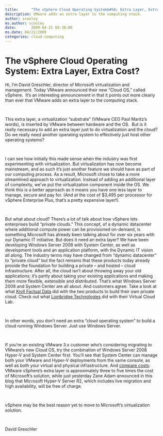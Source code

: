 ```yaml
---
title:      "The vSphere Cloud Operating System&#58; Extra Layer, Extra Cost?"
description: VMware adds an extra layer to the computing stack.
author: scooley
ms.author: scooley
date:       2009-04-21 04:30:00
ms.date: 04/21/2009
categories: cloud-computing
---
```

# The vSphere Cloud Operating System: Extra Layer, Extra Cost?

Hi, I’m David Greschler, director of Microsoft virtualization and management. Today VMware announced their new “Cloud OS,” called vSphere.  It’s an interesting announcement in that it points out more clearly than ever that VMware adds an extra layer to the computing stack. 

 

This extra layer, a virtualization “substrate” (VMware CEO Paul Maritz’s words), is inserted by VMware between hardware and the OS.  But is it really necessary to add an extra layer just to do virtualization and the cloud? Do we really need another operating system to effectively just host other operating systems?

 

I can see how initially this made sense when the industry was first experimenting with virtualization. But virtualization has now become mainstream, and as such it’s just another feature we should have as part of our computing process. As a result, Microsoft chose to take a more streamlined approach to virtualization. Instead of adding an additional layer of complexity, we’ve put the virtualization component inside the OS. We think this is a better approach as it means you have one less layer to manage, secure and pay for. (And at the cost of $3,495 per processor for vSphere Enterprise Plus, that’s a pretty expensive layer!).

 

But what about cloud? There’s a lot of talk about how vSphere lets enterprises build “private clouds.” This concept, of a dynamic datacenter where additional compute power can be provisioned on-demand, is something Microsoft has already been talking about for over six years with our Dynamic IT initiative. But does it need an extra layer? We have been developing Windows Server 2008 with System Center, as well as development tools and an application platform, with the Dynamic IT vision all along. The industry terms may have changed from “dynamic datacenter” to “private cloud” but the fact remains that these products today already provide the foundation for building a private – and hosted – cloud infrastructure. After all, the cloud isn’t about throwing away your old applications; it’s partly about taking your existing applications and making them more flexible, extensible and distributed. That’s what Windows Server 2008 and System Center are all about. And customers agree. Take a look at what [Kroll Factual Data](https://www.microsoft.com/infrastructure/casestudies/casestudy.mspx?UuId=cc19c9ce-b56c-4eed-873e-91021e1ba317) did with the two products to build their own private cloud. Check out what [Lionbridge Technologies](https://www.microsoft.com/Presspass/press/2009/feb09/02-23LionbridgePR.mspx) did with their Virtual Cloud Lab. 

 

In other words, you don’t need an extra “cloud operating system” to build a cloud running Windows Server. Just use Windows Server.

 

If you’re an existing VMware 3.x customer who’s considering migrating to VMware’s new Cloud OS, try the combination of Windows Server 2008 Hyper-V and System Center first. You’ll see that System Center can manage both your VMware and Hyper-V deployments from the same console, as well as both your virtual and physical infrastructure. And [compare costs](https://www.microsoft.com/virtualization/compare/vmware-cost-comparisons.mspx): VMware vSphere’s extra layer is approximately three to five times the cost of Microsoft’s solution, while just yesterday Zane Adam announced in this blog that Microsoft Hyper-V Server R2, which includes live migration and high availability, will be free of charge.

 

vSphere may be the best reason yet to move to Microsoft’s virtualization solution.

 

David Greschler

